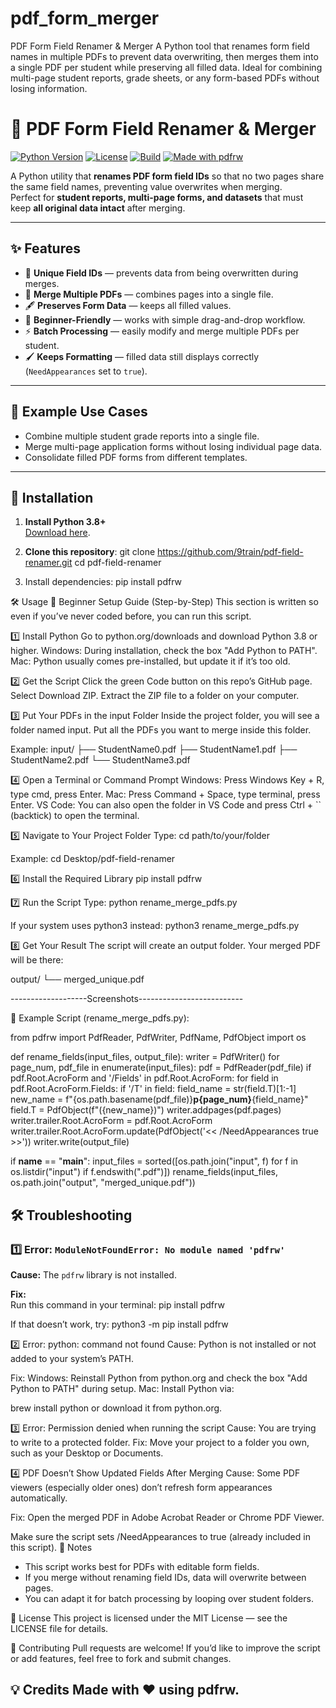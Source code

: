 # pdf_form_merger
PDF Form Field Renamer &amp; Merger A Python tool that renames form field names in multiple PDFs to prevent data overwriting, then merges them into a single PDF per student while preserving all filled data. Ideal for combining multi-page student reports, grade sheets, or any form-based PDFs without losing information.


# 📝 PDF Form Field Renamer & Merger

[![Python Version](https://img.shields.io/badge/python-3.8%2B-blue)](https://www.python.org/downloads/)
[![License](https://img.shields.io/badge/license-MIT-green)](LICENSE)
[![Build](https://img.shields.io/badge/build-passing-brightgreen)]()
[![Made with pdfrw](https://img.shields.io/badge/made%20with-pdfrw-orange)](https://pypi.org/project/pdfrw/)

A Python utility that **renames PDF form field IDs** so that no two pages share the same field names, preventing value overwrites when merging.  
Perfect for **student reports, multi-page forms, and datasets** that must keep **all original data intact** after merging.  

---

## ✨ Features
- 🔄 **Unique Field IDs** — prevents data from being overwritten during merges.
- 📄 **Merge Multiple PDFs** — combines pages into a single file.
- 🖋 **Preserves Form Data** — keeps all filled values.
- 🎯 **Beginner-Friendly** — works with simple drag-and-drop workflow.
- ⚡ **Batch Processing** — easily modify and merge multiple PDFs per student.
- 🖌 **Keeps Formatting** — filled data still displays correctly (`NeedAppearances` set to `true`).

---

## 📂 Example Use Cases
- Combine multiple student grade reports into a single file.
- Merge multi-page application forms without losing individual page data.
- Consolidate filled PDF forms from different templates.

---

## 🚀 Installation
1. **Install Python 3.8+**  
   [Download here](https://www.python.org/downloads/).

2. **Clone this repository**:
    git clone https://github.com/9train/pdf-field-renamer.git
    cd pdf-field-renamer
   
3. Install dependencies:
pip install pdfrw


🛠 Usage
📖 Beginner Setup Guide (Step-by-Step)
This section is written so even if you’ve never coded before, you can run this script.

1️⃣ Install Python
Go to python.org/downloads and download Python 3.8 or higher.
Windows: During installation, check the box "Add Python to PATH".
Mac: Python usually comes pre-installed, but update it if it’s too old.

2️⃣ Get the Script
Click the green Code button on this repo’s GitHub page.
Select Download ZIP.
Extract the ZIP file to a folder on your computer.

3️⃣ Put Your PDFs in the input Folder
Inside the project folder, you will see a folder named input.
Put all the PDFs you want to merge inside this folder.

Example:
input/
├── StudentName0.pdf
├── StudentName1.pdf
├── StudentName2.pdf
└── StudentName3.pdf

4️⃣ Open a Terminal or Command Prompt
Windows: Press Windows Key + R, type cmd, press Enter.
Mac: Press Command + Space, type terminal, press Enter.
VS Code: You can also open the folder in VS Code and press Ctrl + `` (backtick) to open the terminal.

5️⃣ Navigate to Your Project Folder
Type:
cd path/to/your/folder

Example:
cd Desktop/pdf-field-renamer

6️⃣ Install the Required Library
pip install pdfrw

7️⃣ Run the Script
Type:
python rename_merge_pdfs.py

If your system uses python3 instead:
python3 rename_merge_pdfs.py

8️⃣ Get Your Result
The script will create an output folder.
Your merged PDF will be there:

output/
└── merged_unique.pdf

-------------------Screenshots--------------------------

📄 Example Script (rename_merge_pdfs.py):

from pdfrw import PdfReader, PdfWriter, PdfName, PdfObject
import os

def rename_fields(input_files, output_file):
    writer = PdfWriter()
    for page_num, pdf_file in enumerate(input_files):
        pdf = PdfReader(pdf_file)
        if pdf.Root.AcroForm and '/Fields' in pdf.Root.AcroForm:
            for field in pdf.Root.AcroForm.Fields:
                if '/T' in field:
                    field_name = str(field.T)[1:-1]
                    new_name = f"{os.path.basename(pdf_file)}__p{page_num}__{field_name}"
                    field.T = PdfObject(f"({new_name})")
        writer.addpages(pdf.pages)
    writer.trailer.Root.AcroForm = pdf.Root.AcroForm
    writer.trailer.Root.AcroForm.update(PdfObject('<< /NeedAppearances true >>'))
    writer.write(output_file)

if __name__ == "__main__":
    input_files = sorted([os.path.join("input", f) for f in os.listdir("input") if f.endswith(".pdf")])
    rename_fields(input_files, os.path.join("output", "merged_unique.pdf"))

## 🛠 Troubleshooting

### 1️⃣ Error: `ModuleNotFoundError: No module named 'pdfrw'`
**Cause:** The `pdfrw` library is not installed.  

**Fix:**  
Run this command in your terminal:
pip install pdfrw

If that doesn’t work, try:
python3 -m pip install pdfrw

2️⃣ Error: python: command not found
Cause: Python is not installed or not added to your system’s PATH.

Fix:
Windows: Reinstall Python from python.org and check the box "Add Python to PATH" during setup.
Mac: Install Python via:

brew install python
or download it from python.org.

3️⃣ Error: Permission denied when running the script
Cause: You are trying to write to a protected folder.
Fix: Move your project to a folder you own, such as your Desktop or Documents.

4️⃣ PDF Doesn’t Show Updated Fields After Merging
Cause: Some PDF viewers (especially older ones) don’t refresh form appearances automatically.

Fix:
Open the merged PDF in Adobe Acrobat Reader or Chrome PDF Viewer.

Make sure the script sets /NeedAppearances to true (already included in this script).
📌 Notes
- This script works best for PDFs with editable form fields.
- If you merge without renaming field IDs, data will overwrite between pages.
- You can adapt it for batch processing by looping over student folders.

📜 License
This project is licensed under the MIT License — see the LICENSE file for details.

🤝 Contributing
Pull requests are welcome! If you’d like to improve the script or add features, feel free to fork and submit changes.

💡 Credits
Made with ❤️ using pdfrw.
---





